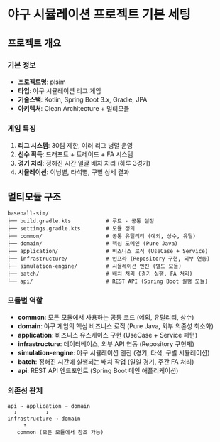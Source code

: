 # 야구 시뮬레이션 프로젝트 기본 세팅

## 프로젝트 개요

### 기본 정보
- **프로젝트명**: plsim
- **타입**: 야구 시뮬레이션 리그 게임
- **기술스택**: Kotlin, Spring Boot 3.x, Gradle, JPA
- **아키텍처**: Clean Architecture + 멀티모듈

### 게임 특징
1. **리그 시스템**: 30팀 제한, 여러 리그 병렬 운영
2. **선수 획득**: 드래프트 + 트레이드 + FA 시스템
3. **경기 처리**: 정해진 시간 일괄 배치 처리 (하루 3경기)
4. **시뮬레이션**: 이닝별, 타석별, 구별 상세 결과

## 멀티모듈 구조

```
baseball-sim/
├── build.gradle.kts           # 루트 - 공통 설정
├── settings.gradle.kts        # 모듈 정의
├── common/                    # 공통 유틸리티 (예외, 상수, 유틸)
├── domain/                    # 핵심 도메인 (Pure Java)
├── application/               # 비즈니스 로직 (UseCase + Service)
├── infrastructure/            # 인프라 (Repository 구현, 외부 연동)
├── simulation-engine/         # 시뮬레이션 엔진 (별도 모듈)
├── batch/                     # 배치 처리 (경기 실행, FA 처리)
└── api/                       # REST API (Spring Boot 실행 모듈)
```

### 모듈별 역할

- **common**: 모든 모듈에서 사용하는 공통 코드 (예외, 유틸리티, 상수)
- **domain**: 야구 게임의 핵심 비즈니스 로직 (Pure Java, 외부 의존성 최소화)
- **application**: 비즈니스 유스케이스 구현 (UseCase + Service 패턴)
- **infrastructure**: 데이터베이스, 외부 API 연동 (Repository 구현체)
- **simulation-engine**: 야구 시뮬레이션 엔진 (경기, 타석, 구별 시뮬레이션)
- **batch**: 정해진 시간에 실행되는 배치 작업 (일일 경기, 주간 FA 처리)
- **api**: REST API 엔드포인트 (Spring Boot 메인 애플리케이션)

### 의존성 관계

```
api → application → domain
  ↓         ↓
infrastructure → domain
     ↑
   common (모든 모듈에서 참조 가능)
```
